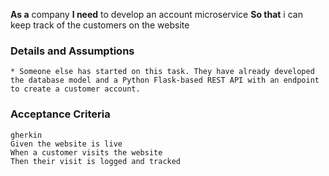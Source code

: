**As a** company 
**I need** to develop an account microservice 
**So that** i can keep track of the customers on the website  
      
### Details and Assumptions
    * Someone else has started on this task. They have already developed the database model and a Python Flask-based REST API with an endpoint to create a customer account.     
### Acceptance Criteria     
    gherkin 
    Given the website is live
    When a customer visits the website
    Then their visit is logged and tracked
